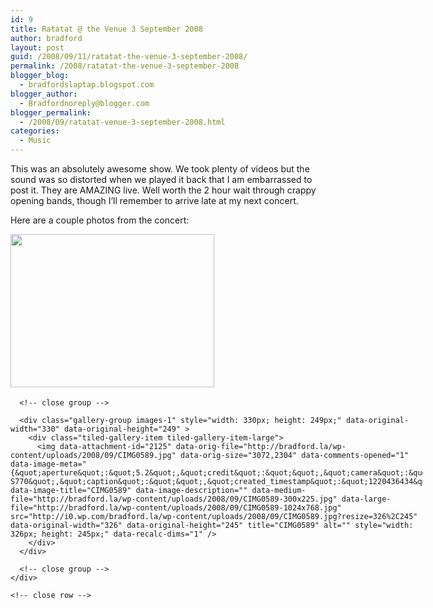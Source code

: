 ```yaml
---
id: 9
title: Ratatat @ the Venue 3 September 2008
author: bradford
layout: post
guid: /2008/09/11/ratatat-the-venue-3-september-2008/
permalink: /2008/ratatat-the-venue-3-september-2008
blogger_blog:
  - bradfordslaptap.blogspot.com
blogger_author:
  - Bradfordnoreply@blogger.com
blogger_permalink:
  - /2008/09/ratatat-venue-3-september-2008.html
categories:
  - Music
---
```

<p style="text-align: center;">
  <p>
    This was an absolutely awesome show. We took plenty of videos but the sound was so distorted when we played it back that I am embarrassed to post it. They are AMAZING live. Well worth the 2 hour wait through crappy opening bands, though I&#8217;ll remember to arrive late at my next concert.
  </p>
  
  <p>
    Here are a couple photos from the concert:
  </p>
  
  <div class="tiled-gallery type-rectangular tiled-gallery-unresized" data-original-width="660" data-carousel-extra='{&quot;blog_id&quot;:1,&quot;permalink&quot;:&quot;https:\/\/bradford.la\/2008\/ratatat-the-venue-3-september-2008&quot;,&quot;likes_blog_id&quot;:59339976}' >
    <div class="gallery-row" style="width: 660px; height: 249px;" data-original-width="660" data-original-height="249" >
      <div class="gallery-group images-1" style="width: 330px; height: 249px;" data-original-width="330" data-original-height="249" >
        <div class="tiled-gallery-item tiled-gallery-item-large">
          <img data-attachment-id="2126" data-orig-file="http://bradford.la/wp-content/uploads/2008/09/CIMG0584.jpg" data-orig-size="3072,2304" data-comments-opened="1" data-image-meta="{&quot;aperture&quot;:&quot;4.1&quot;,&quot;credit&quot;:&quot;&quot;,&quot;camera&quot;:&quot;EX-S770&quot;,&quot;caption&quot;:&quot;&quot;,&quot;created_timestamp&quot;:&quot;1220435669&quot;,&quot;copyright&quot;:&quot;&quot;,&quot;focal_length&quot;:&quot;12.8&quot;,&quot;iso&quot;:&quot;0&quot;,&quot;shutter_speed&quot;:&quot;0.0666666666667&quot;,&quot;title&quot;:&quot;&quot;}" data-image-title="CIMG0584" data-image-description="" data-medium-file="http://bradford.la/wp-content/uploads/2008/09/CIMG0584-300x225.jpg" data-large-file="http://bradford.la/wp-content/uploads/2008/09/CIMG0584-1024x768.jpg" src="http://i2.wp.com/bradford.la/wp-content/uploads/2008/09/CIMG0584.jpg?resize=326%2C245" data-original-width="326" data-original-height="245" title="CIMG0584" alt="" style="width: 326px; height: 245px;" data-recalc-dims="1" />
        </div>
      </div>
      
      <!-- close group -->
      
      <div class="gallery-group images-1" style="width: 330px; height: 249px;" data-original-width="330" data-original-height="249" >
        <div class="tiled-gallery-item tiled-gallery-item-large">
          <img data-attachment-id="2125" data-orig-file="http://bradford.la/wp-content/uploads/2008/09/CIMG0589.jpg" data-orig-size="3072,2304" data-comments-opened="1" data-image-meta="{&quot;aperture&quot;:&quot;5.2&quot;,&quot;credit&quot;:&quot;&quot;,&quot;camera&quot;:&quot;EX-S770&quot;,&quot;caption&quot;:&quot;&quot;,&quot;created_timestamp&quot;:&quot;1220436434&quot;,&quot;copyright&quot;:&quot;&quot;,&quot;focal_length&quot;:&quot;18.6&quot;,&quot;iso&quot;:&quot;0&quot;,&quot;shutter_speed&quot;:&quot;0.0666666666667&quot;,&quot;title&quot;:&quot;&quot;}" data-image-title="CIMG0589" data-image-description="" data-medium-file="http://bradford.la/wp-content/uploads/2008/09/CIMG0589-300x225.jpg" data-large-file="http://bradford.la/wp-content/uploads/2008/09/CIMG0589-1024x768.jpg" src="http://i0.wp.com/bradford.la/wp-content/uploads/2008/09/CIMG0589.jpg?resize=326%2C245" data-original-width="326" data-original-height="245" title="CIMG0589" alt="" style="width: 326px; height: 245px;" data-recalc-dims="1" />
        </div>
      </div>
      
      <!-- close group -->
    </div>
    
    <!-- close row -->
  </div>
  
  <p style="text-align: center;">
    <p style="text-align: center;">
      <p>
        &nbsp;
      </p>